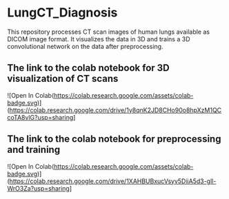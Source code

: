 # LungCT_Diagnosis
This repository processes CT scan images of human lungs available as DICOM image format. It visualizes the data in 3D and trains a 3D convolutional network on the data after preprocessing.
## The link to the colab notebook for 3D visualization of CT scans
![Open In Colab(https://colab.research.google.com/assets/colab-badge.svg)](https://colab.research.google.com/drive/1y8qnK2JD8CHo90o8hpXzM1QCcoTA8vlG?usp=sharing]
## The link to the colab notebook for preprocessing and training
![Open In Colab(https://colab.research.google.com/assets/colab-badge.svg)](https://colab.research.google.com/drive/1XAHBUBxucVsyv5DiiA5d3-gll-WrO3Za?usp=sharing]
